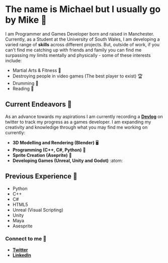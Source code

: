 # The name is Michael but I usually go by Mike 🤝

I am Programmer and Games Developer born and raised in Manchester. Currently, as a Student at the University of South Wales, I am developing a varied range of **skills** across different projects. But, outside of work, if you can't find me catching up with friends and family you can find me surpassing my limits mentally and physically - some of these interests include:

- Martial Arts & Fitness 🥋
- Destroying people in video games (The best player to exist) 🏆
- Drumming 🥁
- Reading 📖

## Current Endeavors 📍

As an advance towards my aspirations I am currently recording a [**Devlog**](https://twitter.com/BlupandaDevs) on twitter to track my progress as a games developer. I am expanding my creativity and knowledige through what you may find me working on currently:

- **3D Modelling and Rendering (Blender)** 🖥️
- **Programming (C++, C#, Python)** 👾
- **Sprite Creation (Aseprite)** 🎥
- **Developing Games (Unreal, Unity and Godot)** :atom:

## Previous Experience 📰

- Python
- C++
- C#
- HTML5
- Unreal (Visual Scripting)
- Unity
- Maya
- Asesprite


### Connect to me 📩

- [**Twitter**](https://twitter.com/BlupandaDevs)
- [**LinkedIn**](https://www.linkedin.com/in/michael-derbyshire-647545255/)
